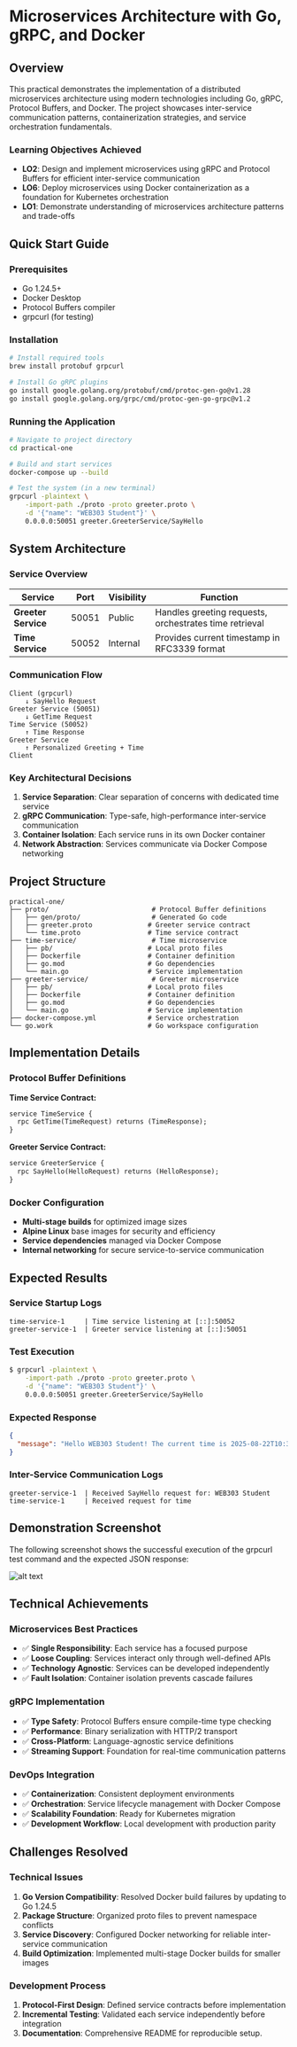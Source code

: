 # Microservices Architecture with Go, gRPC, and Docker

## Overview

This practical demonstrates the implementation of a distributed microservices architecture using modern technologies including Go, gRPC, Protocol Buffers, and Docker. The project showcases inter-service communication patterns, containerization strategies, and service orchestration fundamentals.

### Learning Objectives Achieved

- **LO2**: Design and implement microservices using gRPC and Protocol Buffers for efficient inter-service communication
- **LO6**: Deploy microservices using Docker containerization as a foundation for Kubernetes orchestration
- **LO1**: Demonstrate understanding of microservices architecture patterns and trade-offs

## Quick Start Guide

### Prerequisites
- Go 1.24.5+
- Docker Desktop
- Protocol Buffers compiler
- grpcurl (for testing)

### Installation
```bash
# Install required tools
brew install protobuf grpcurl

# Install Go gRPC plugins
go install google.golang.org/protobuf/cmd/protoc-gen-go@v1.28
go install google.golang.org/grpc/cmd/protoc-gen-go-grpc@v1.2
```

### Running the Application
```bash
# Navigate to project directory
cd practical-one

# Build and start services
docker-compose up --build

# Test the system (in a new terminal)
grpcurl -plaintext \
    -import-path ./proto -proto greeter.proto \
    -d '{"name": "WEB303 Student"}' \
    0.0.0.0:50051 greeter.GreeterService/SayHello
```

## System Architecture

### Service Overview

| Service | Port | Visibility | Function |
|---------|------|------------|----------|
| **Greeter Service** | 50051 | Public | Handles greeting requests, orchestrates time retrieval |
| **Time Service** | 50052 | Internal | Provides current timestamp in RFC3339 format |

### Communication Flow

```
Client (grpcurl) 
    ↓ SayHello Request
Greeter Service (50051)
    ↓ GetTime Request  
Time Service (50052)
    ↑ Time Response
Greeter Service
    ↑ Personalized Greeting + Time
Client
```

### Key Architectural Decisions

1. **Service Separation**: Clear separation of concerns with dedicated time service
2. **gRPC Communication**: Type-safe, high-performance inter-service communication
3. **Container Isolation**: Each service runs in its own Docker container
4. **Network Abstraction**: Services communicate via Docker Compose networking

## Project Structure

```
practical-one/
├── proto/                          # Protocol Buffer definitions
│   ├── gen/proto/                  # Generated Go code
│   ├── greeter.proto              # Greeter service contract
│   └── time.proto                 # Time service contract
├── time-service/                   # Time microservice
│   ├── pb/                        # Local proto files
│   ├── Dockerfile                 # Container definition
│   ├── go.mod                     # Go dependencies
│   └── main.go                    # Service implementation
├── greeter-service/                # Greeter microservice
│   ├── pb/                        # Local proto files
│   ├── Dockerfile                 # Container definition
│   ├── go.mod                     # Go dependencies
│   └── main.go                    # Service implementation
├── docker-compose.yml             # Service orchestration
└── go.work                        # Go workspace configuration
```

## Implementation Details

### Protocol Buffer Definitions

**Time Service Contract:**
```protobuf
service TimeService {
  rpc GetTime(TimeRequest) returns (TimeResponse);
}
```

**Greeter Service Contract:**
```protobuf
service GreeterService {
  rpc SayHello(HelloRequest) returns (HelloResponse);
}
```

### Docker Configuration

- **Multi-stage builds** for optimized image sizes
- **Alpine Linux** base images for security and efficiency
- **Service dependencies** managed via Docker Compose
- **Internal networking** for secure service-to-service communication

## Expected Results

### Service Startup Logs
```
time-service-1     | Time service listening at [::]:50052
greeter-service-1  | Greeter service listening at [::]:50051
```

### Test Execution
```bash
$ grpcurl -plaintext \
    -import-path ./proto -proto greeter.proto \
    -d '{"name": "WEB303 Student"}' \
    0.0.0.0:50051 greeter.GreeterService/SayHello
```

### Expected Response
```json
{
  "message": "Hello WEB303 Student! The current time is 2025-08-22T10:37:10Z"
}
```

### Inter-Service Communication Logs
```
greeter-service-1  | Received SayHello request for: WEB303 Student
time-service-1     | Received request for time
```

## Demonstration Screenshot

The following screenshot shows the successful execution of the grpcurl test command and the expected JSON response:

![alt text](<Screenshot 2025-08-22 at 4.40.33 PM.png>)

## Technical Achievements

### Microservices Best Practices
- ✅ **Single Responsibility**: Each service has a focused purpose
- ✅ **Loose Coupling**: Services interact only through well-defined APIs
- ✅ **Technology Agnostic**: Services can be developed independently
- ✅ **Fault Isolation**: Container isolation prevents cascade failures

### gRPC Implementation
- ✅ **Type Safety**: Protocol Buffers ensure compile-time type checking
- ✅ **Performance**: Binary serialization with HTTP/2 transport
- ✅ **Cross-Platform**: Language-agnostic service definitions
- ✅ **Streaming Support**: Foundation for real-time communication patterns

### DevOps Integration
- ✅ **Containerization**: Consistent deployment environments
- ✅ **Orchestration**: Service lifecycle management with Docker Compose
- ✅ **Scalability Foundation**: Ready for Kubernetes migration
- ✅ **Development Workflow**: Local development with production parity

## Challenges Resolved

### Technical Issues
1. **Go Version Compatibility**: Resolved Docker build failures by updating to Go 1.24.5
2. **Package Structure**: Organized proto files to prevent namespace conflicts
3. **Service Discovery**: Configured Docker networking for reliable inter-service communication
4. **Build Optimization**: Implemented multi-stage Docker builds for smaller images

### Development Process
1. **Protocol-First Design**: Defined service contracts before implementation
2. **Incremental Testing**: Validated each service independently before integration
3. **Documentation**: Comprehensive README for reproducible setup.






